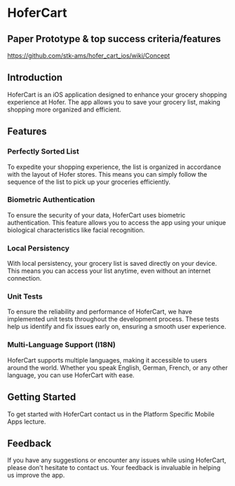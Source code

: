 # HoferCart

## Paper Prototype & top success criteria/features
https://github.com/stk-ams/hofer_cart_ios/wiki/Concept

## Introduction
HoferCart is an iOS application designed to enhance your grocery shopping experience at Hofer. The app allows you to save your grocery list, making shopping more organized and efficient.

## Features

### Perfectly Sorted List
To expedite your shopping experience, the list is organized in accordance with the layout of Hofer stores. This means you can simply follow the sequence of the list to pick up your groceries efficiently.

### Biometric Authentication
To ensure the security of your data, HoferCart uses biometric authentication. This feature allows you to access the app using your unique biological characteristics like facial recognition.

### Local Persistency
With local persistency, your grocery list is saved directly on your device. This means you can access your list anytime, even without an internet connection.

### Unit Tests
To ensure the reliability and performance of HoferCart, we have implemented unit tests throughout the development process. These tests help us identify and fix issues early on, ensuring a smooth user experience.

### Multi-Language Support (I18N)
HoferCart supports multiple languages, making it accessible to users around the world. Whether you speak English, German, French, or any other language, you can use HoferCart with ease.

## Getting Started
To get started with HoferCart contact us in the Platform Specific Mobile Apps lecture.
## Feedback
If you have any suggestions or encounter any issues while using HoferCart, please don't hesitate to contact us. Your feedback is invaluable in helping us improve the app.
